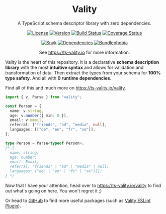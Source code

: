 <h1 align="center">Vality</h1>
<div align="center">

A TypeScript schema descriptor library with zero dependencies.

[![License](https://img.shields.io/npm/l/vality)](https://github.com/jeengbe/vality/blob/master/packages/vality/LICENSE.md)
[![Version](https://img.shields.io/npm/v/vality)](https://www.npmjs.com/package/vality)
[![Build Status](https://img.shields.io/github/workflow/status/jeengbe/vality/Publish)](https://github.com/jeengbe/vality)
[![Coverage Status](https://img.shields.io/codecov/c/github/jeengbe/vality/master?flag=vality&token=L0QZW59UTU)](https://app.codecov.io/gh/jeengbe/vality/tree/master/packages/vality)

[![Snyk](https://img.shields.io/snyk/vulnerabilities/github/jeengbe/vality)](https://snyk.io/test/github/jeengbe/vality)
[![Dependencies](https://img.shields.io/badge/dependencies-0-brightgreen)](https://github.com/jeengbe/vality/network/dependencies)
[![Bundlephobia](https://img.shields.io/bundlephobia/minzip/vality)](https://bundlephobia.com/package/vality)

See https://ts-vality.io for more information.

</div>

Vality is the heart of this repository. It is a declarative **schema description library** with the most **intuitive syntax** and allows for validation and transformation of data. Then extract the types from your schema for **100% type safety**. And all with **0 runtime dependencies**.

Find all of this and much more on https://ts-vality.io/vality.

```ts
import { v, Parse } from "vality";

const Person = {
  name: v.string,
  age: v.number({ min: 0 }),
  email: v.email,
  referral: ["friends", "ad", "media", null],
  languages: [["de", "en", "fr", "se"]],
};

type Person = Parse<typeof Person>;
/* {
  name: string;
  age: number;
  email: Email;
  referral: "friends" | "ad" | "media" | null;
  languages: ("de" | "en" | "fr" | "se")[];
} */
```

Now that I have your attention, head over to https://ts-vality.io/vality to find out what's going on here. You won't regret it ;)

Or head to [GitHub](https://github.com/jeengbe/vality) to find more useful packages (such as [Vality ESLint Plugin](https://github.com/jeengbe/vality/tree/master/packages/eslint-plugin-vality)).
